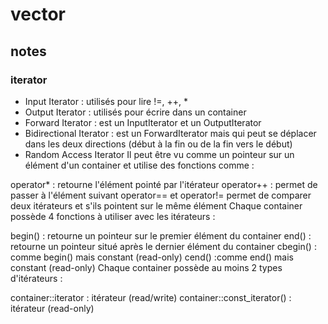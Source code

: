 # vector
## notes
### iterator
- Input Iterator : utilisés pour lire !=, ++, *</br>
- Output Iterator : utilisés pour écrire dans un container </br>
- Forward Iterator : est un InputIterator et un OutputIterator</br>
- Bidirectional Iterator : est un ForwardIterator mais qui peut se déplacer dans les deux directions (début à la fin ou de la fin vers le début)</br>
- Random Access Iterator
Il peut être vu comme un pointeur sur un élément d'un container et utilise des fonctions comme :

operator* : retourne l'élément pointé par l'itérateur
operator++ : permet de passer à l'élément suivant
operator== et operator!= permet de comparer deux itérateurs et s'ils pointent sur le même élément
Chaque container possède 4 fonctions à utiliser avec les itérateurs :

begin() : retourne un pointeur sur le premier élément du container
end() : retourne un pointeur situé après le dernier élément du container
cbegin() : comme begin() mais constant (read-only)
cend() :comme end() mais constant (read-only)
Chaque container possède au moins 2 types d'itérateurs :

container::iterator : itérateur (read/write)
container::const_iterator() : itérateur (read-only)
